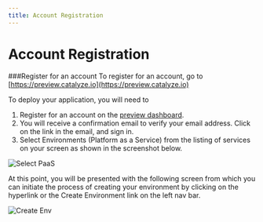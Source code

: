 ```yaml
---
title: Account Registration
---
```


# Account Registration


###Register for an account
To register for an account, go to [https://preview.catalyze.io](https://preview.catalyze.io)

To deploy your application, you will need to
1. Register for an account on the [preview dashboard](https://preview.catalyze.io).
2. You will receive a confirmation email to verify your email address. Click on the link in the email, and sign in.
3. Select Environments (Platform as a Service) from the listing of services on your screen as shown in the screenshot below.

![Select PaaS](/assets/img/pics/1.select.paas.png)

At this point, you will be presented with the following screen from which you can initiate the process of creating your environment by clicking on the hyperlink or the Create Environment link on the left nav bar.

![Create Env](/assets/img/pics/2.start.env.creation.png)
